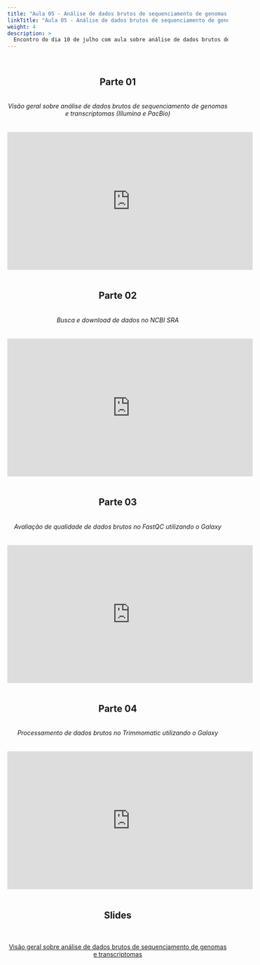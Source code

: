 ```yaml
---
title: "Aula 05 - Análise de dados brutos de sequenciamento de genomas e transcriptomas (Illumina e PacBio): controle de qualidade, detecção de adaptadores e contaminantes, limpeza e filtragem"
linkTitle: "Aula 05 - Análise de dados brutos de sequenciamento de genomas e transcriptomas (Illumina e PacBio): controle de qualidade, detecção de adaptadores e contaminantes, limpeza e filtragem"
weight: 4
description: >
  Encontro do dia 10 de julho com aula sobre análise de dados brutos de sequenciamento de genomas e transcriptomas (Illumina e PacBio): controle de qualidade, detecção de adaptadores e contaminantes, limpeza e filtragem
---
```


<br>
<div align="center">
<h2>Parte 01</h2>
<br>
<i>Visão geral sobre análise de dados brutos de sequenciamento de genomas e transcriptomas (Illumina e PacBio)</i>
<br><br><br>
<iframe width="560" height="315" src="https://www.youtube.com/embed/fhs_WmuOPnM" frameborder="0" allow="accelerometer; autoplay; clipboard-write; encrypted-media; gyroscope; picture-in-picture" allowfullscreen></iframe>
<br><br>

<h2>Parte 02</h2>
<br>
<i>Busca e download de dados no NCBI SRA</i>
<br><br><br>
<iframe width="560" height="315" src="https://www.youtube.com/embed/j6apXfEvYew" frameborder="0" allow="accelerometer; autoplay; clipboard-write; encrypted-media; gyroscope; picture-in-picture" allowfullscreen></iframe>
<br><br>

<h2>Parte 03</h2>
<br>
<i>Avaliação de qualidade de dados brutos no FastQC utilizando o Galaxy</i>
<br><br><br>
<iframe width="560" height="315" src="https://www.youtube.com/embed/yviAxiTz5_s" frameborder="0" allow="accelerometer; autoplay; clipboard-write; encrypted-media; gyroscope; picture-in-picture" allowfullscreen></iframe>
<br><br>

<h2>Parte 04</h2>
<br>
<i>Processamento de dados brutos no Trimmomatic utilizando o Galaxy</i>
<br><br><br>
<iframe width="560" height="315" src="https://www.youtube.com/embed/_h7lUZ3lnnk" frameborder="0" allow="accelerometer; autoplay; clipboard-write; encrypted-media; gyroscope; picture-in-picture" allowfullscreen></iframe>
<br><br>

<h2>Slides</h2>
<br><br>
<a href="https://github.com/desirrepetters/gstreinamentoeconsultoria/raw/master/userguide/content/pt-br/genomica/2023_01/sincronas/pdf/aula_05.pdf">Visão geral sobre análise de dados brutos de sequenciamento de genomas e transcriptomas</a>
<br><br>
</div>